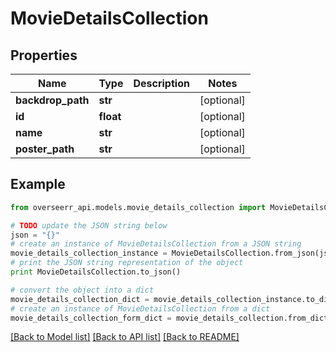 # MovieDetailsCollection


## Properties
Name | Type | Description | Notes
------------ | ------------- | ------------- | -------------
**backdrop_path** | **str** |  | [optional] 
**id** | **float** |  | [optional] 
**name** | **str** |  | [optional] 
**poster_path** | **str** |  | [optional] 

## Example

```python
from overseerr_api.models.movie_details_collection import MovieDetailsCollection

# TODO update the JSON string below
json = "{}"
# create an instance of MovieDetailsCollection from a JSON string
movie_details_collection_instance = MovieDetailsCollection.from_json(json)
# print the JSON string representation of the object
print MovieDetailsCollection.to_json()

# convert the object into a dict
movie_details_collection_dict = movie_details_collection_instance.to_dict()
# create an instance of MovieDetailsCollection from a dict
movie_details_collection_form_dict = movie_details_collection.from_dict(movie_details_collection_dict)
```
[[Back to Model list]](../README.md#documentation-for-models) [[Back to API list]](../README.md#documentation-for-api-endpoints) [[Back to README]](../README.md)


